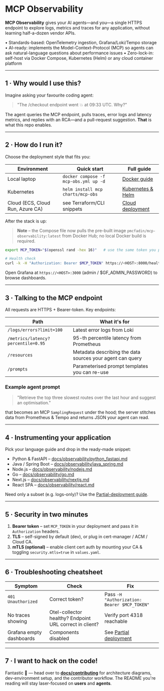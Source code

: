 # MCP Observability

**MCP Observability** gives your AI agents—and you—a single HTTPS endpoint to explore logs, metrics and traces for any application, without learning half-a-dozen vendor APIs.

•   Standards-based: OpenTelemetry ingestion, Grafana/Loki/Tempo storage
•   AI-ready: implements the Model-Context-Protocol (MCP) so agents can ask natural-language questions about performance issues
•   Zero-lock-in: self-host via Docker Compose, Kubernetes (Helm) or any cloud container platform

---

## 1 · Why would I use this?

Imagine asking your favourite coding agent:

> "The /checkout endpoint went 💥 at 09:33 UTC. Why?"

The agent queries the MCP endpoint, pulls traces, error logs and latency metrics, and replies with an RCA—and a pull-request suggestion.  **That** is what this repo enables.

---

## 2 · How do I run it?

Choose the deployment style that fits you:

| Environment | Quick start | Full guide |
|-------------|------------|------------|
| Local laptop | `docker compose -f mcp-obs.yml up -d` | [Docker guide](docs/guides/docker.md) |
| Kubernetes   | `helm install mcp charts/mcp-obs`      | [Kubernetes & Helm](docs/guides/kubernetes.md) |
| Cloud (ECS, Cloud Run, Azure CA) | see Terraform/CLI snippets | [Cloud deployment](docs/guides/cloud-deployment.md) |

After the stack is up:
> **Note** – the Compose file now pulls the pre-built image `pmcfadin/mcp-observability:latest` from Docker Hub; no local Docker build is required.

```bash
export MCP_TOKEN="$(openssl rand -hex 16)"   # use the same token you passed during install

# Health check
curl -k -H "Authorization: Bearer $MCP_TOKEN" https://<HOST>:8000/health
```

Open Grafana at `https://<HOST>:3000` (admin / $GF_ADMIN_PASSWORD) to browse dashboards.

---

## 3 · Talking to the MCP endpoint

All requests are HTTPS + Bearer-token.  Key endpoints:

| Path | What it's for |
|------|---------------|
| `/logs/errors?limit=100` | Latest error logs from Loki |
| `/metrics/latency?percentile=0.95` | 95-th percentile latency from Prometheus |
| `/resources` | Metadata describing the data sources your agent can query |
| `/prompts` | Parameterised prompt templates you can re-use |

### Example agent prompt

> "Retrieve the top three slowest routes over the last hour and suggest an optimisation."

that becomes an MCP `SamplingRequest` under the hood; the server stitches data from Prometheus & Tempo and returns JSON your agent can read.

---

## 4 · Instrumenting your application

Pick your language guide and drop in the ready-made snippet:

* Python & FastAPI – [docs/observability/python_fastapi.md](docs/observability/python_fastapi.md)
* Java / Spring Boot – [docs/observability/java_spring.md](docs/observability/java_spring.md)
* Node.js – [docs/observability/nodejs.md](docs/observability/nodejs.md)
* Go – [docs/observability/go.md](docs/observability/go.md)
* Next.js – [docs/observability/nextjs.md](docs/observability/nextjs.md)
* React SPA – [docs/observability/react.md](docs/observability/react.md)

Need only a subset (e.g. logs-only)?  Use the [Partial-deployment guide](docs/guides/partial-deployment.md).

---

## 5 · Security in two minutes

1.  **Bearer token** – set `MCP_TOKEN` in your deployment and pass it in `Authorization` headers.
2.  **TLS** – self-signed by default (dev), or plug in cert-manager / ACM / Cloud CA.
3.  **mTLS (optional)** – enable client cert auth by mounting your CA & toggling `security.mtls=true` in `values.yaml`.

---

## 6 · Troubleshooting cheatsheet

| Symptom | Check | Fix |
|---------|-------|-----|
| `401 Unauthorized` | Correct token? | Pass `-H "Authorization: Bearer $MCP_TOKEN"` |
| No traces showing | Otel-collector healthy? Endpoint URL correct in client? | Verify port 4318 reachable |
| Grafana empty dashboards | Components disabled | See [Partial deployment](docs/guides/partial-deployment.md) |

---

## 7 · I want to hack on the code!

Fantastic 🎉 — head over to **[docs/contributing](docs/contributing/)** for architecture diagrams, dev-environment setup, and the contributor workflow.  The README you're reading will stay laser-focused on **users** and **agents**.
